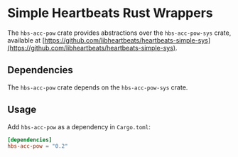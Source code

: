# Simple Heartbeats Rust Wrappers

The `hbs-acc-pow` crate provides abstractions over the `hbs-acc-pow-sys` crate,
available at
[https://github.com/libheartbeats/heartbeats-simple-sys](https://github.com/libheartbeats/heartbeats-simple-sys).

## Dependencies

The `hbs-acc-pow` crate depends on the `hbs-acc-pow-sys` crate.

## Usage
Add `hbs-acc-pow` as a dependency in `Cargo.toml`:

```toml
[dependencies]
hbs-acc-pow = "0.2"
```
